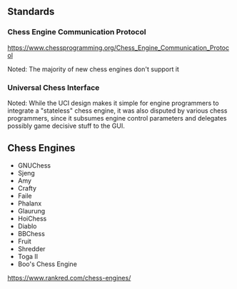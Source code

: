 ## Standards

### Chess Engine Communication Protocol
https://www.chessprogramming.org/Chess_Engine_Communication_Protocol

Noted: The majority of new chess engines don't support it

### Universal Chess Interface
Noted: While the UCI design makes it simple for engine programmers to integrate a "stateless" chess engine, it was also disputed by various chess programmers, since it subsumes engine control parameters and delegates possibly game decisive stuff to the GUI. 

## Chess Engines
* GNUChess
* Sjeng
* Amy
* Crafty
* Faile
* Phalanx
* Glaurung
* HoiChess
* Diablo
* BBChess
* Fruit
* Shredder
* Toga II
* Boo's Chess Engine

https://www.rankred.com/chess-engines/
